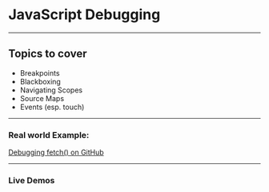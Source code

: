 # JavaScript Debugging

***

## Topics to cover

- Breakpoints
- Blackboxing
- Navigating Scopes
- Source Maps
- Events (esp. touch)

***

### Real world Example:

[Debugging fetch() on GitHub](https://hacks.mozilla.org/2015/03/using-the-firefox-devtools-to-debug-fetch-on-github/)

***

### Live Demos
